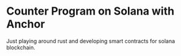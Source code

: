 # Counter Program on Solana with Anchor

Just playing around rust and developing smart contracts for solana blockchain.
